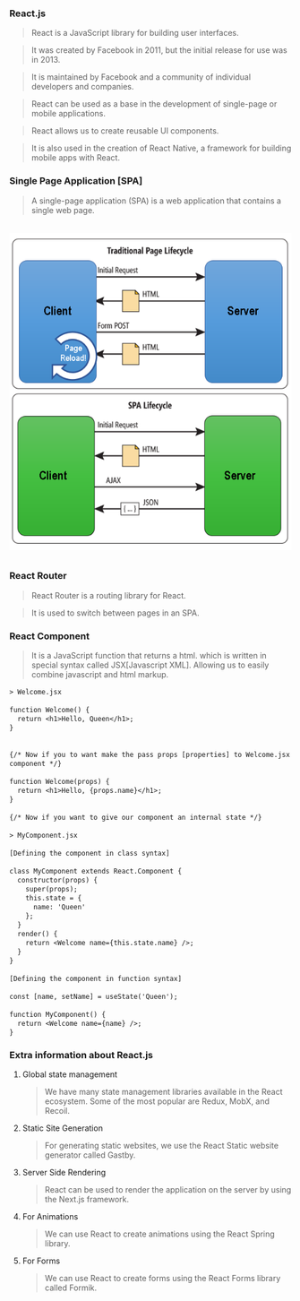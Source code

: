 ### React.js

> React is a JavaScript library for building user interfaces. 

> It was created by Facebook in 2011, but the initial release for use was in 2013.

> It is maintained by Facebook and a community of individual developers and companies. 

> React can be used as a base in the development of single-page or mobile applications. 

> React allows us to create reusable UI components.

> It is also used in the creation of React Native, a framework for building mobile apps with React.

### Single Page Application [SPA]

> A single-page application (SPA) is a web application that contains a single web page.

<center style="margin: 2rem 0">
  <img src='./spa.webp' alt='' />
</center>


### React Router

> React Router is a routing library for React.

> It is used to switch between pages in an SPA.



### React Component 
   > It  is a JavaScript function that returns a html. which is written in special syntax called JSX[Javascript XML]. Allowing us to easily combine javascript and html markup.

    > Welcome.jsx

    function Welcome() {
      return <h1>Hello, Queen</h1>;
    }


    {/* Now if you to want make the pass props [properties] to Welcome.jsx component */}

    function Welcome(props) {
      return <h1>Hello, {props.name}</h1>;
    }

    {/* Now if you want to give our component an internal state */}

    > MyComponent.jsx

    [Defining the component in class syntax]

    class MyComponent extends React.Component {
      constructor(props) {
        super(props);
        this.state = {
          name: 'Queen'
        };
      }
      render() {
        return <Welcome name={this.state.name} />;
      }
    }
 
    [Defining the component in function syntax]

    const [name, setName] = useState('Queen');

    function MyComponent() {
      return <Welcome name={name} />;
    }


### Extra information about React.js
1)  Global state management
    > We have many state management libraries available in the React ecosystem. Some of the most popular are Redux, MobX, and Recoil.

2) Static Site Generation
    > For generating static websites, we use the React Static website generator called Gastby.

3) Server Side Rendering
    > React can be used to render the application on the server by using the Next.js framework.

4) For Animations
   > We can use React to create animations using the React Spring library. 
  
5) For Forms
   > We can use React to create forms using the React Forms library called Formik.